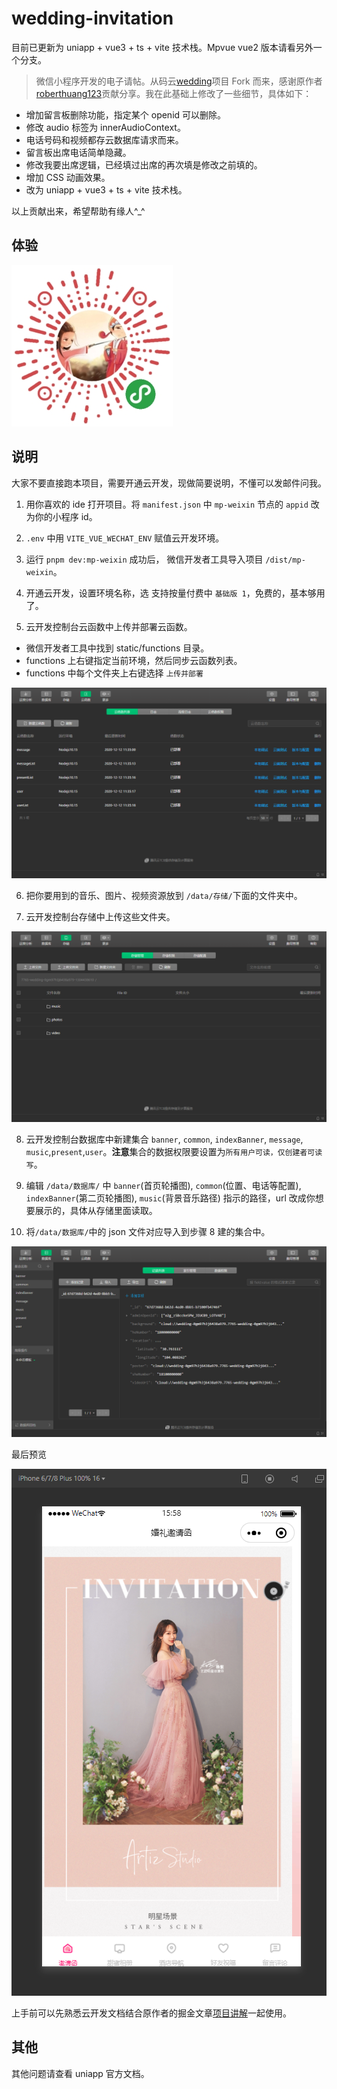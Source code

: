 # wedding-invitation

目前已更新为 uniapp + vue3 + ts + vite 技术栈。Mpvue vue2 版本请看另外一个分支。

> 微信小程序开发的电子请帖。从码云[wedding](https://gitee.com/roberthuang123/wedding)项目 Fork 而来，感谢原作者[roberthuang123](https://gitee.com/roberthuang123)贡献分享。我在此基础上修改了一些细节，具体如下：

- 增加留言板删除功能，指定某个 openid 可以删除。
- 修改 audio 标签为 innerAudioContext。
- 电话号码和视频都存云数据库请求而来。
- 留言板出席电话简单隐藏。
- 修改我要出席逻辑，已经填过出席的再次填是修改之前填的。
- 增加 CSS 动画效果。
- 改为 uniapp + vue3 + ts + vite 技术栈。

以上贡献出来，希望帮助有缘人^\_^

## 体验

![小程序二维码](./ma.jpg)

## 说明

大家不要直接跑本项目，需要开通云开发，现做简要说明，不懂可以发邮件问我。

1. 用你喜欢的 ide 打开项目。将 `manifest.json` 中 `mp-weixin` 节点的 `appid` 改为你的小程序 id。
2. `.env` 中用 `VITE_VUE_WECHAT_ENV` 赋值云开发环境。
3. 运行 `pnpm dev:mp-weixin` 成功后， 微信开发者工具导入项目 `/dist/mp-weixin`。
4. 开通云开发，设置环境名称，选 支持按量付费中 `基础版 1`，免费的，基本够用了。

5. 云开发控制台云函数中上传并部署云函数。

- 微信开发者工具中找到 static/functions 目录。
- functions 上右键指定当前环境，然后同步云函数列表。
- functions 中每个文件夹上右键选择 `上传并部署`

![云函数](./云函数.png)

6. 把你要用到的音乐、图片、视频资源放到 `/data/存储/`下面的文件夹中。

7. 云开发控制台存储中上传这些文件夹。

![存储](./存储.png)

8. 云开发控制台数据库中新建集合 `banner`, `common`, `indexBanner`, `message`, `music`,`present`,`user`。**注意**集合的数据权限要设置为`所有用户可读，仅创建者可读写`。

9. 编辑 `/data/数据库/` 中 `banner`(首页轮播图), `common`(位置、电话等配置), `indexBanner`(第二页轮播图), `music`(背景音乐路径) 指示的路径，url 改成你想要展示的，具体从存储里面读取。

10. 将`/data/数据库/`中的 json 文件对应导入到步骤 8 建的集合中。

![数据库](./数据库.png)

最后预览

![预览](./预览.png)

上手前可以先熟悉云开发文档结合原作者的掘金文章[项目讲解](https://juejin.im/post/5c341e1d6fb9a049f66c4876)一起使用。

## 其他

其他问题请查看 uniapp 官方文档。